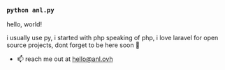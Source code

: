 ### `python anl.py`

hello, world!

i usually use py, i started with php
speaking of php, i love laravel
for open source projects, dont forget to be here soon 🙌

- 📫 reach me out at [hello@anl.ovh](mailto:hello@anl.ovh "hello@anl.ovh")
